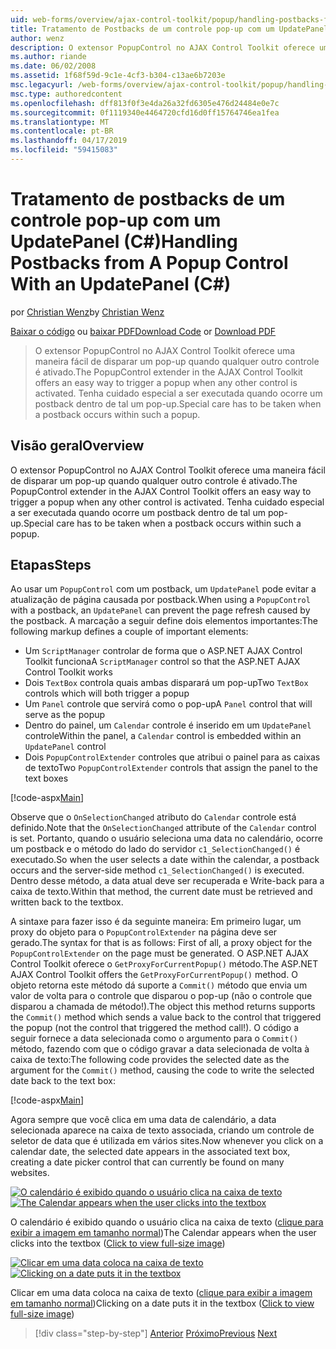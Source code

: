 ```yaml
---
uid: web-forms/overview/ajax-control-toolkit/popup/handling-postbacks-from-a-popup-control-with-an-updatepanel-cs
title: Tratamento de Postbacks de um controle pop-up com um UpdatePanel (c#) | Microsoft Docs
author: wenz
description: O extensor PopupControl no AJAX Control Toolkit oferece uma maneira fácil de disparar um pop-up quando qualquer outro controle é ativado. Tenha cuidado especial a ser executada...
ms.author: riande
ms.date: 06/02/2008
ms.assetid: 1f68f59d-9c1e-4cf3-b304-c13ae6b7203e
msc.legacyurl: /web-forms/overview/ajax-control-toolkit/popup/handling-postbacks-from-a-popup-control-with-an-updatepanel-cs
msc.type: authoredcontent
ms.openlocfilehash: dff813f0f3e4da26a32fd6305e476d24484e0e7c
ms.sourcegitcommit: 0f1119340e4464720cfd16d0ff15764746ea1fea
ms.translationtype: MT
ms.contentlocale: pt-BR
ms.lasthandoff: 04/17/2019
ms.locfileid: "59415083"
---
```

# <a name="handling-postbacks-from-a-popup-control-with-an-updatepanel-c"></a><span data-ttu-id="108de-104">Tratamento de postbacks de um controle pop-up com um UpdatePanel (C#)</span><span class="sxs-lookup"><span data-stu-id="108de-104">Handling Postbacks from A Popup Control With an UpdatePanel (C#)</span></span>

<span data-ttu-id="108de-105">por [Christian Wenz](https://github.com/wenz)</span><span class="sxs-lookup"><span data-stu-id="108de-105">by [Christian Wenz](https://github.com/wenz)</span></span>

<span data-ttu-id="108de-106">[Baixar o código](http://download.microsoft.com/download/9/3/f/93f8daea-bebd-4821-833b-95205389c7d0/PopupControl2.cs.zip) ou [baixar PDF](http://download.microsoft.com/download/2/d/c/2dc10e34-6983-41d4-9c08-f78f5387d32b/popupcontrol2CS.pdf)</span><span class="sxs-lookup"><span data-stu-id="108de-106">[Download Code](http://download.microsoft.com/download/9/3/f/93f8daea-bebd-4821-833b-95205389c7d0/PopupControl2.cs.zip) or [Download PDF](http://download.microsoft.com/download/2/d/c/2dc10e34-6983-41d4-9c08-f78f5387d32b/popupcontrol2CS.pdf)</span></span>

> <span data-ttu-id="108de-107">O extensor PopupControl no AJAX Control Toolkit oferece uma maneira fácil de disparar um pop-up quando qualquer outro controle é ativado.</span><span class="sxs-lookup"><span data-stu-id="108de-107">The PopupControl extender in the AJAX Control Toolkit offers an easy way to trigger a popup when any other control is activated.</span></span> <span data-ttu-id="108de-108">Tenha cuidado especial a ser executada quando ocorre um postback dentro de tal um pop-up.</span><span class="sxs-lookup"><span data-stu-id="108de-108">Special care has to be taken when a postback occurs within such a popup.</span></span>


## <a name="overview"></a><span data-ttu-id="108de-109">Visão geral</span><span class="sxs-lookup"><span data-stu-id="108de-109">Overview</span></span>

<span data-ttu-id="108de-110">O extensor PopupControl no AJAX Control Toolkit oferece uma maneira fácil de disparar um pop-up quando qualquer outro controle é ativado.</span><span class="sxs-lookup"><span data-stu-id="108de-110">The PopupControl extender in the AJAX Control Toolkit offers an easy way to trigger a popup when any other control is activated.</span></span> <span data-ttu-id="108de-111">Tenha cuidado especial a ser executada quando ocorre um postback dentro de tal um pop-up.</span><span class="sxs-lookup"><span data-stu-id="108de-111">Special care has to be taken when a postback occurs within such a popup.</span></span>

## <a name="steps"></a><span data-ttu-id="108de-112">Etapas</span><span class="sxs-lookup"><span data-stu-id="108de-112">Steps</span></span>

<span data-ttu-id="108de-113">Ao usar um `PopupControl` com um postback, um `UpdatePanel` pode evitar a atualização de página causada por postback.</span><span class="sxs-lookup"><span data-stu-id="108de-113">When using a `PopupControl` with a postback, an `UpdatePanel` can prevent the page refresh caused by the postback.</span></span> <span data-ttu-id="108de-114">A marcação a seguir define dois elementos importantes:</span><span class="sxs-lookup"><span data-stu-id="108de-114">The following markup defines a couple of important elements:</span></span>

- <span data-ttu-id="108de-115">Um `ScriptManager` controlar de forma que o ASP.NET AJAX Control Toolkit funciona</span><span class="sxs-lookup"><span data-stu-id="108de-115">A `ScriptManager` control so that the ASP.NET AJAX Control Toolkit works</span></span>
- <span data-ttu-id="108de-116">Dois `TextBox` controla quais ambas disparará um pop-up</span><span class="sxs-lookup"><span data-stu-id="108de-116">Two `TextBox` controls which will both trigger a popup</span></span>
- <span data-ttu-id="108de-117">Um `Panel` controle que servirá como o pop-up</span><span class="sxs-lookup"><span data-stu-id="108de-117">A `Panel` control that will serve as the popup</span></span>
- <span data-ttu-id="108de-118">Dentro do painel, um `Calendar` controle é inserido em um `UpdatePanel` controle</span><span class="sxs-lookup"><span data-stu-id="108de-118">Within the panel, a `Calendar` control is embedded within an `UpdatePanel` control</span></span>
- <span data-ttu-id="108de-119">Dois `PopupControlExtender` controles que atribui o painel para as caixas de texto</span><span class="sxs-lookup"><span data-stu-id="108de-119">Two `PopupControlExtender` controls that assign the panel to the text boxes</span></span>

[!code-aspx[Main](handling-postbacks-from-a-popup-control-with-an-updatepanel-cs/samples/sample1.aspx)]

<span data-ttu-id="108de-120">Observe que o `OnSelectionChanged` atributo do `Calendar` controle está definido.</span><span class="sxs-lookup"><span data-stu-id="108de-120">Note that the `OnSelectionChanged` attribute of the `Calendar` control is set.</span></span> <span data-ttu-id="108de-121">Portanto, quando o usuário seleciona uma data no calendário, ocorre um postback e o método do lado do servidor `c1_SelectionChanged()` é executado.</span><span class="sxs-lookup"><span data-stu-id="108de-121">So when the user selects a date within the calendar, a postback occurs and the server-side method `c1_SelectionChanged()` is executed.</span></span> <span data-ttu-id="108de-122">Dentro desse método, a data atual deve ser recuperada e Write-back para a caixa de texto.</span><span class="sxs-lookup"><span data-stu-id="108de-122">Within that method, the current date must be retrieved and written back to the textbox.</span></span>

<span data-ttu-id="108de-123">A sintaxe para fazer isso é da seguinte maneira: Em primeiro lugar, um proxy do objeto para o `PopupControlExtender` na página deve ser gerado.</span><span class="sxs-lookup"><span data-stu-id="108de-123">The syntax for that is as follows: First of all, a proxy object for the `PopupControlExtender` on the page must be generated.</span></span> <span data-ttu-id="108de-124">O ASP.NET AJAX Control Toolkit oferece o `GetProxyForCurrentPopup()` método.</span><span class="sxs-lookup"><span data-stu-id="108de-124">The ASP.NET AJAX Control Toolkit offers the `GetProxyForCurrentPopup()` method.</span></span> <span data-ttu-id="108de-125">O objeto retorna este método dá suporte a `Commit()` método que envia um valor de volta para o controle que disparou o pop-up (não o controle que disparou a chamada de método!).</span><span class="sxs-lookup"><span data-stu-id="108de-125">The object this method returns supports the `Commit()` method which sends a value back to the control that triggered the popup (not the control that triggered the method call!).</span></span> <span data-ttu-id="108de-126">O código a seguir fornece a data selecionada como o argumento para o `Commit()` método, fazendo com que o código gravar a data selecionada de volta à caixa de texto:</span><span class="sxs-lookup"><span data-stu-id="108de-126">The following code provides the selected date as the argument for the `Commit()` method, causing the code to write the selected date back to the text box:</span></span>

[!code-aspx[Main](handling-postbacks-from-a-popup-control-with-an-updatepanel-cs/samples/sample2.aspx)]

<span data-ttu-id="108de-127">Agora sempre que você clica em uma data de calendário, a data selecionada aparece na caixa de texto associada, criando um controle de seletor de data que é utilizada em vários sites.</span><span class="sxs-lookup"><span data-stu-id="108de-127">Now whenever you click on a calendar date, the selected date appears in the associated text box, creating a date picker control that can currently be found on many websites.</span></span>


<span data-ttu-id="108de-128">[![O calendário é exibido quando o usuário clica na caixa de texto](handling-postbacks-from-a-popup-control-with-an-updatepanel-cs/_static/image2.png)](handling-postbacks-from-a-popup-control-with-an-updatepanel-cs/_static/image1.png)</span><span class="sxs-lookup"><span data-stu-id="108de-128">[![The Calendar appears when the user clicks into the textbox](handling-postbacks-from-a-popup-control-with-an-updatepanel-cs/_static/image2.png)](handling-postbacks-from-a-popup-control-with-an-updatepanel-cs/_static/image1.png)</span></span>

<span data-ttu-id="108de-129">O calendário é exibido quando o usuário clica na caixa de texto ([clique para exibir a imagem em tamanho normal](handling-postbacks-from-a-popup-control-with-an-updatepanel-cs/_static/image3.png))</span><span class="sxs-lookup"><span data-stu-id="108de-129">The Calendar appears when the user clicks into the textbox ([Click to view full-size image](handling-postbacks-from-a-popup-control-with-an-updatepanel-cs/_static/image3.png))</span></span>


<span data-ttu-id="108de-130">[![Clicar em uma data coloca na caixa de texto](handling-postbacks-from-a-popup-control-with-an-updatepanel-cs/_static/image5.png)](handling-postbacks-from-a-popup-control-with-an-updatepanel-cs/_static/image4.png)</span><span class="sxs-lookup"><span data-stu-id="108de-130">[![Clicking on a date puts it in the textbox](handling-postbacks-from-a-popup-control-with-an-updatepanel-cs/_static/image5.png)](handling-postbacks-from-a-popup-control-with-an-updatepanel-cs/_static/image4.png)</span></span>

<span data-ttu-id="108de-131">Clicar em uma data coloca na caixa de texto ([clique para exibir a imagem em tamanho normal](handling-postbacks-from-a-popup-control-with-an-updatepanel-cs/_static/image6.png))</span><span class="sxs-lookup"><span data-stu-id="108de-131">Clicking on a date puts it in the textbox ([Click to view full-size image](handling-postbacks-from-a-popup-control-with-an-updatepanel-cs/_static/image6.png))</span></span>

> [!div class="step-by-step"]
> <span data-ttu-id="108de-132">[Anterior](using-multiple-popup-controls-cs.md)
> [Próximo](handling-postbacks-from-a-popup-control-without-an-updatepanel-cs.md)</span><span class="sxs-lookup"><span data-stu-id="108de-132">[Previous](using-multiple-popup-controls-cs.md)
[Next](handling-postbacks-from-a-popup-control-without-an-updatepanel-cs.md)</span></span>
